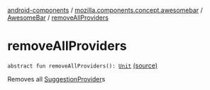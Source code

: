 [android-components](../../index.md) / [mozilla.components.concept.awesomebar](../index.md) / [AwesomeBar](index.md) / [removeAllProviders](./remove-all-providers.md)

# removeAllProviders

`abstract fun removeAllProviders(): `[`Unit`](https://kotlinlang.org/api/latest/jvm/stdlib/kotlin/-unit/index.html) [(source)](https://github.com/mozilla-mobile/android-components/blob/master/components/concept/awesomebar/src/main/java/mozilla/components/concept/awesomebar/AwesomeBar.kt#L35)

Removes all [SuggestionProvider](-suggestion-provider/index.md)s

